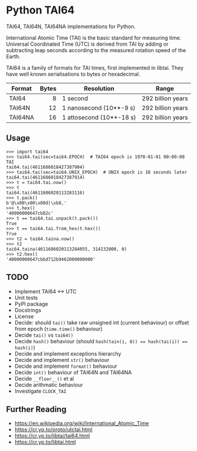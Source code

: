 # Python TAI64

TAI64, TAI64N, TAI64NA implementations for Python.

International Atomic Time (TAI) is the basic standard for measuring time.
Universal Coordinated Time (UTC) is derived from TAI by adding or subtracting
leap seconds according to the measured rotation speed of the Earth.

TAI64 is a family of formats for TAI times, first implemented in libtai.
They have well known serialisations to bytes or hexadecimal.

| Format  | Bytes |         Resolution       |       Range       |
| ------- | ----: | -------------------------| ----------------- |
| TAI64   |     8 | 1 second                 | 292 billion years |
| TAI64N  |    12 | 1 nanosecond (10**-9 s)  | 292 billion years |
| TAI64NA |    16 | 1 attosecond (10**-18 s) | 292 billion years |

## Usage

```pycon
>>> import tai64
>>> tai64.tai(sec=tai64.EPOCH)  # TAI64 epoch is 1970-01-01 00:00:00 TAI
tai64.tai(4611686018427387904)
>>> tai64.tai(sec=tai64.UNIX_EPOCH)  # UNIX epoch is 10 seconds later
tai64.tai(4611686018427387914)
>>> t = tai64.tai.now()
>>> t
tai64.tai(4611686020113283116)
>>> t.pack()
b'@\x00\x00\x00d|\xb8,'
>>> t.hex()
'40000000647cb82c'
>>> t == tai64.tai.unpack(t.pack())
True
>>> t == tai64.tai.from_hex(t.hex())
True
>>> t2 = tai64.taina.now()
>>> t2
tai64.taina(4611686020113284055, 314132000, 0)
>>> t2.hex()
'40000000647cbbd712b9462000000000'
```

## TODO

- Implement TAI64 <-> UTC
- Unit tests
- PyPI package
- Docstrings
- License
- Decide: should `tai()` take raw unsigned int (current behaviour) or offset from epoch (`time.time()` behaviour)
- Decide `tai()` vs `tai64()`
- Decide `hash()` behaviour (should `hash(tain(i, 0)) == hash(tai(i)) == hash(i)`)
- Decide and implement exceptions hierarchy
- Decide and implement `str()` behaviour
- Decide and implement `format()` behaviour
- Decide `int()` behaviour of TAI64N and TAI64NA
- Decide `__floor__()` et al
- Decide arithmatic behaviour
- Investigate `CLOCK_TAI`

## Further Reading
- https://en.wikipedia.org/wiki/International_Atomic_Time
- https://cr.yp.to/proto/utctai.html
- https://cr.yp.to/libtai/tai64.html
- https://cr.yp.to/libtai.html
